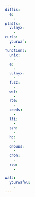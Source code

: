 ```yaml
---
diffis:
  e:
    -
platfs:
  vulnyx:
    -
curls:
  yourwaf:
    -
functions:
  unix:
    -
  e:
    -
  vulnyx:
    -
  fuzz:
    -
  waf:
    -
  rce:
    -
  creds:
    -
  lfi:
    -
  ssh:
    -
  hc:
    -
  groups:
    -
  cron:
    -
  rwp:
    -

wals:
  yourwafwu:
    -
---
```

